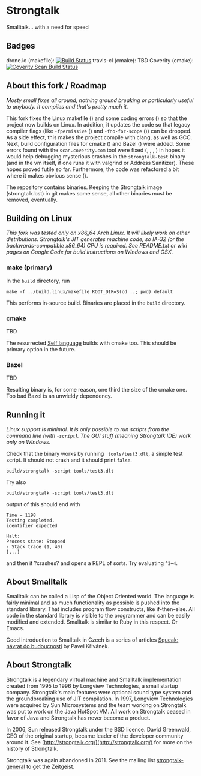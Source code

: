 # Strongtalk

Smalltalk… with a need for speed

## Badges

drone.io (makefile): [![Build Status](https://drone.io/github.com/jirkadanek/Strongtalk/status.png)](https://drone.io/github.com/jirkadanek/Strongtalk/latest)      travis-cl (cmake): TBD      Coverity (cmake): [![Coverity Scan Build Status](https://scan.coverity.com/projects/6340/badge.svg)](https://scan.coverity.com/projects/jirkadanek-strongtalk)

## About this fork / Roadmap

*Mosty small fixes all around, nothing ground breaking or particularly useful to anybody. It compiles and that's pretty much it.*

This fork fixes the Linux makefile () and some coding errors () so that the project now builds on Linux. In addition, it updates the code so that legacy compiler flags (like `-fpermissive` () and `-fno-for-scope` ()) can be dropped. As a side effect, this makes the project compile with clang, as well as GCC. Next, build configuration files for cmake () and Bazel () were added. Some errors found with the `scan.coverity.com` tool were fixed (, , , ) in hopes it would help debugging mysterious crashes in the `strongtalk-test` binary (and in the vm itself, if one runs it with valgrind or Address Sanitizer). These hopes proved futile so far. Furthermore, the code was refactored a bit where it makes obvious sense ().

The repository contains binaries. Keeping the Strongtalk image (strongtalk.bst) in git makes some sense, all other binaries must be removed, eventually.

## Building on Linux

*This fork was tested only on x86_64 Arch Linux. It will likely work on other distributions. Strongtalk's JIT generates machine code, so IA-32 (or the backwards-compatible x86_64) CPU is required. See README.txt or wiki pages on Google Code for build instructions on WIndows and OSX.*

### make (primary)

In the `build` directory, run

    make -f ../build.linux/makefile ROOT_DIR=$(cd ..; pwd) default
    
This performs in-source build. Binaries are placed in the `build` directory.
    
### cmake

TBD

The resurrected [Self language](https://github.com/russellallen/self) builds with cmake too. This should be primary option in the future.

### Bazel

TBD

Resulting binary is, for some reason, one third the size of the cmake one. Too bad Bazel is an unwieldy dependency.

## Running it

*Linux support is minimal. It is only possible to run scripts from the command line (with `-script`). The GUI stuff (meaning Strongtalk IDE) work only on WIndows.*

Check that the binary works by running ` tools/test3.dlt`, a simple test script. It should not crash and it should print `false`.

    build/strongtalk -script tools/test3.dlt
    
Try also

    build/strongtalk -script tools/test3.dlt

output of this should end with

    Time = 1198
    Testing completed.
    identifier expected

    Halt: 
    Process state: Stopped
    - Stack trace (1, 40)
    [...]

and then it ?crashes? and opens a REPL of sorts. Try evaluating `^3+4`.

## About Smalltalk

Smalltalk can be called a Lisp of the Object Oriented world. The language is fairly minimal and as much functionality as possible is pushed into the standard library. That includes program flow constructs, like if-then-else. All code in the standard library is visible to the programmer and can be easily modified and extended. Smalltalk is similar to Ruby in this respect. Or Emacs.

Good introduction to Smalltalk in Czech is a series of articles [Squeak: návrat do budoucnosti](http://www.root.cz/clanky/squeak-navrat-do-budoucnosti/) by Pavel Křivánek.

## About Strongtalk

Strongtalk is a legendary virtual machine and Smalltalk implementation created from 1995 to 1996 by Longview Technologies, a small startup company. Strongtalk's main features were optional sound type system and the groundbreaking use of JIT compilation. In 1997, Longview Technologies were acquired by Sun Microsystems and the team working on Strongtalk was put to work on the Java HotSpot VM. All work on Strongtalk ceased in favor of Java and Strongtalk has never become a product.

In 2006, Sun released Strongtalk under the BSD licence. David Greenwald, CEO of the original startup, became leader of the developer community around it. See [http://strongtalk.org/](http://strongtalk.org/) for more on the history of Strongtalk.

Strongtalk was again abandoned in 2011. See the mailing list [strongtalk-general](https://groups.google.com/forum/#!forum/strongtalk-general) to get the Zeitgeist.